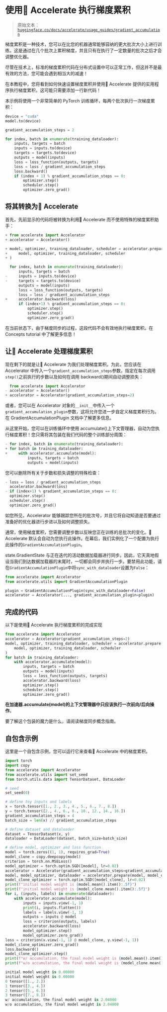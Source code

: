 # 使用🤗 Accelerate 执行梯度累积

> 原始文本：[`huggingface.co/docs/accelerate/usage_guides/gradient_accumulation`](https://huggingface.co/docs/accelerate/usage_guides/gradient_accumulation)

梯度累积是一种技术，您可以在比您的机器通常能够容纳的更大批次大小上进行训练。这是通过在几个批次上累积梯度，并且只有在执行了一定数量的批次之后才会调整优化器。

尽管在技术上，标准的梯度累积代码在分布式设置中可以正常工作，但这并不是最有效的方法，您可能会遇到相当大的减速！

在本教程中，您将看到如何快速设置梯度累积并使用🤗 Accelerate 提供的实用程序执行梯度累积，这可能只需要添加一行新代码！

本示例将使用一个非常简单的 PyTorch 训练循环，每两个批次执行一次梯度累积：

```py
device = "cuda"
model.to(device)

gradient_accumulation_steps = 2

for index, batch in enumerate(training_dataloader):
    inputs, targets = batch
    inputs = inputs.to(device)
    targets = targets.to(device)
    outputs = model(inputs)
    loss = loss_function(outputs, targets)
    loss = loss / gradient_accumulation_steps
    loss.backward()
    if (index + 1) % gradient_accumulation_steps == 0:
        optimizer.step()
        scheduler.step()
        optimizer.zero_grad()
```

## 将其转换为🤗 Accelerate

首先，先前显示的代码将被转换为利用🤗 Accelerate 而不使用特殊的梯度累积助手：

```py
+ from accelerate import Accelerator
+ accelerator = Accelerator()

+ model, optimizer, training_dataloader, scheduler = accelerator.prepare(
+     model, optimizer, training_dataloader, scheduler
+ )

  for index, batch in enumerate(training_dataloader):
      inputs, targets = batch
-     inputs = inputs.to(device)
-     targets = targets.to(device)
      outputs = model(inputs)
      loss = loss_function(outputs, targets)
      loss = loss / gradient_accumulation_steps
+     accelerator.backward(loss)
      if (index+1) % gradient_accumulation_steps == 0:
          optimizer.step()
          scheduler.step()
          optimizer.zero_grad()
```

在当前状态下，由于梯度同步的过程，这段代码不会有效地执行梯度累积。在 Concepts tutorial 中了解更多信息！

## 让🤗 Accelerate 处理梯度累积

现在剩下的就是让🤗 Accelerate 为我们处理梯度累积。为此，您应该在 Accelerator 中传入一个`gradient_accumulation_steps`参数，指定在每次调用`step()`之前执行的步数以及如何在调用 backward()期间自动调整损失：

```py
  from accelerate import Accelerator
- accelerator = Accelerator()
+ accelerator = Accelerator(gradient_accumulation_steps=2)
```

或者，您可以在 Accelerator 对象的`__init__`中传入一个`gradient_accumulation_plugin`参数，这将允许您进一步自定义梯度累积行为。在 GradientAccumulationPlugin 文档中了解更多信息。

从这里开始，您可以在训练循环中使用 accumulate()上下文管理器，自动为您执行梯度累积！您只需将其包装在我们代码的整个训练部分周围：

```py
- for index, batch in enumerate(training_dataloader):
+ for batch in training_dataloader:
+     with accelerator.accumulate(model):
          inputs, targets = batch
          outputs = model(inputs)
```

您可以删除所有关于步数和损失调整的特殊检查：

```py
- loss = loss / gradient_accumulation_steps
  accelerator.backward(loss)
- if (index+1) % gradient_accumulation_steps == 0:
  optimizer.step()
  scheduler.step()
  optimizer.zero_grad()
```

如您所见，Accelerator 能够跟踪您所在的批次号，并且它将自动知道是否要通过准备好的优化器进行步进以及如何调整损失。

通常，使用梯度累积，您需要调整步数以反映您正在训练的总批次的变化。🤗 Accelerate 默认会自动为您执行此操作。在幕后，我们实例化了一个配置为执行此操作的`GradientAccumulationPlugin`。

state.GradientState 与正在迭代的活动数据加载器进行同步。因此，它天真地假设当我们到达数据加载器的末尾时，一切都会同步并执行一步。要禁用此功能，请在`GradientAccumulationPlugin`中将`sync_with_dataloader`设置为`False`：

```py
from accelerate import Accelerator
from accelerate.utils import GradientAccumulationPlugin

plugin = GradientAccumulationPlugin(sync_with_dataloader=False)
accelerator = Accelerator(..., gradient_accumulation_plugin=plugin)
```

## 完成的代码

以下是使用🤗 Accelerate 执行梯度累积的完成实现

```py
from accelerate import Accelerator
accelerator = Accelerator(gradient_accumulation_steps=2)
model, optimizer, training_dataloader, scheduler = accelerator.prepare(
    model, optimizer, training_dataloader, scheduler
)
for batch in training_dataloader:
    with accelerator.accumulate(model):
        inputs, targets = batch
        outputs = model(inputs)
        loss = loss_function(outputs, targets)
        accelerator.backward(loss)
        optimizer.step()
        scheduler.step()
        optimizer.zero_grad()
```

**在加速器.accumulate(model)的上下文管理器中只应该执行一次前向/后向操作**。

要了解这个包装的魔力是什么，请阅读梯度同步概念指南。

## 自包含示例

这里是一个自包含示例，您可以运行它来查看🤗 Accelerate 中的梯度累积。

```py
import torch
import copy
from accelerate import Accelerator
from accelerate.utils import set_seed
from torch.utils.data import TensorDataset, DataLoader

# seed
set_seed(0)

# define toy inputs and labels
x = torch.tensor([1., 2., 3., 4., 5., 6., 7., 8.])
y = torch.tensor([2., 4., 6., 8., 10., 12., 14., 16.])
gradient_accumulation_steps = 4
batch_size = len(x) // gradient_accumulation_steps

# define dataset and dataloader
dataset = TensorDataset(x, y)
dataloader = DataLoader(dataset, batch_size=batch_size)

# define model, optimizer and loss function
model = torch.zeros((1, 1), requires_grad=True)
model_clone = copy.deepcopy(model)
criterion = torch.nn.MSELoss()
model_optimizer = torch.optim.SGD([model], lr=0.02)
accelerator = Accelerator(gradient_accumulation_steps=gradient_accumulation_steps)
model, model_optimizer, dataloader = accelerator.prepare(model, model_optimizer, dataloader)
model_clone_optimizer = torch.optim.SGD([model_clone], lr=0.02)
print(f"initial model weight is {model.mean().item():.5f}")
print(f"initial model weight is {model_clone.mean().item():.5f}")
for i, (inputs, labels) in enumerate(dataloader):
    with accelerator.accumulate(model):
        inputs = inputs.view(-1, 1)
        print(i, inputs.flatten())
        labels = labels.view(-1, 1)
        outputs = inputs @ model
        loss = criterion(outputs, labels)
        accelerator.backward(loss)
        model_optimizer.step()
        model_optimizer.zero_grad()
loss = criterion(x.view(-1, 1) @ model_clone, y.view(-1, 1))
model_clone_optimizer.zero_grad()
loss.backward()
model_clone_optimizer.step()
print(f"w/ accumulation, the final model weight is {model.mean().item():.5f}")
print(f"w/o accumulation, the final model weight is {model_clone.mean().item():.5f}")
```

```py
initial model weight is 0.00000
initial model weight is 0.00000
0 tensor([1., 2.])
1 tensor([3., 4.])
2 tensor([5., 6.])
3 tensor([7., 8.])
w/ accumulation, the final model weight is 2.04000
w/o accumulation, the final model weight is 2.04000
```
